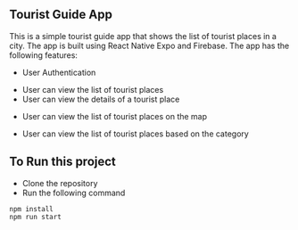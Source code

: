 ## Tourist Guide App

This is a simple tourist guide app that shows the list of tourist places in a city. The app is built using React Native Expo and Firebase. The app has the following features:

- User Authentication
<!-- - User can add a new tourist place -->
- User can view the list of tourist places
- User can view the details of a tourist place
<!-- - User can view the map of a tourist place -->
- User can view the list of tourist places on the map
<!-- - User can view the list of tourist places near to his/her location -->
- User can view the list of tourist places based on the category

## To Run this project

- Clone the repository
- Run the following command

```
npm install
npm run start
```

